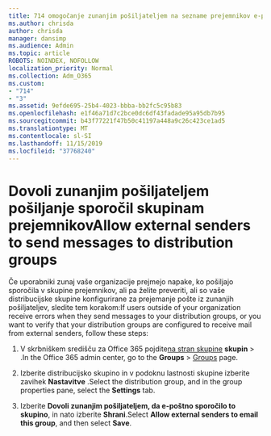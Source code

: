 ```yaml
---
title: 714 omogočanje zunanjim pošiljateljem na sezname prejemnikov e-pošte
ms.author: chrisda
author: chrisda
manager: dansimp
ms.audience: Admin
ms.topic: article
ROBOTS: NOINDEX, NOFOLLOW
localization_priority: Normal
ms.collection: Adm_O365
ms.custom:
- "714"
- "3"
ms.assetid: 9efde695-25b4-4023-bbba-bb2fc5c95b83
ms.openlocfilehash: e1f46a71d7c2bce0dc6df43fadade95a95db7b95
ms.sourcegitcommit: b43f77221f47b50c41197a448a9c26c423ce1ad5
ms.translationtype: MT
ms.contentlocale: sl-SI
ms.lasthandoff: 11/15/2019
ms.locfileid: "37768240"
---
```

# <a name="allow-external-senders-to-send-messages-to-distribution-groups"></a><span data-ttu-id="20c0e-102">Dovoli zunanjim pošiljateljem pošiljanje sporočil skupinam prejemnikov</span><span class="sxs-lookup"><span data-stu-id="20c0e-102">Allow external senders to send messages to distribution groups</span></span>

<span data-ttu-id="20c0e-103">Če uporabniki zunaj vaše organizacije prejmejo napake, ko pošiljajo sporočila v skupine prejemnikov, ali pa želite preveriti, ali so vaše distribucijske skupine konfigurirane za prejemanje pošte iz zunanjih pošiljateljev, sledite tem korakom:</span><span class="sxs-lookup"><span data-stu-id="20c0e-103">If users outside of your organization receive errors when they send messages to your distribution groups, or you want to verify that your distribution groups are configured to receive mail from external senders, follow these steps:</span></span>

1. <span data-ttu-id="20c0e-104">V skrbniškem središču za Office 365 pojdite[na stran skupine](https://portal.office.com/adminportal/home#/groups) **skupin** > .</span><span class="sxs-lookup"><span data-stu-id="20c0e-104">In the Office 365 admin center, go to the **Groups** > [Groups](https://portal.office.com/adminportal/home#/groups) page.</span></span>  

2. <span data-ttu-id="20c0e-105">Izberite distribucijsko skupino in v podoknu lastnosti skupine izberite zavihek **Nastavitve** .</span><span class="sxs-lookup"><span data-stu-id="20c0e-105">Select the distribution group, and in the group properties pane, select the **Settings** tab.</span></span>

3. <span data-ttu-id="20c0e-106">Izberite **Dovoli zunanjim pošiljateljem, da e-poštno sporočilo to skupino**, in nato izberite **Shrani**.</span><span class="sxs-lookup"><span data-stu-id="20c0e-106">Select **Allow external senders to email this group**, and then select **Save**.</span></span>
